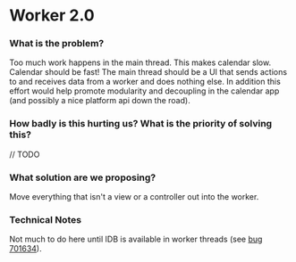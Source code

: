 Worker 2.0
==========

### What is the problem?

Too much work happens in the main thread. This makes calendar slow. Calendar should be fast! The main thread should be a UI that sends actions to and receives data from a worker and does nothing else. In addition this effort would help promote modularity and decoupling in the calendar app (and possibly a nice platform api down the road).

### How badly is this hurting us? What is the priority of solving this?

// TODO

### What solution are we proposing?

Move everything that isn't a view or a controller out into the worker.

### Technical Notes

Not much to do here until IDB is available in worker
threads (see [bug 701634](https://bugzilla.mozilla.org/show_bug.cgi?id=701634)).

